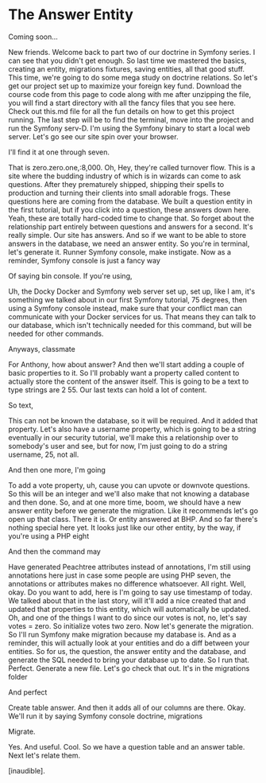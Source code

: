 # The Answer Entity

Coming soon...

New friends. Welcome back to part two of our doctrine in Symfony series. I can see
that you didn't get enough. So last time we mastered the basics, creating an entity,
migrations fixtures, saving entities, all that good stuff. This time, we're going to
do some mega study on doctrine relations. So let's get our project set up to maximize
your foreign key fund. Download the course code from this page to code along with me
after unzipping the file, you will find a start directory with all the fancy files
that you see here. Check out this.md file for all the fun details on how to get this
project running. The last step will be to find the terminal, move into the project
and run the Symfony serv-D. I'm using the Symfony binary to start a local web server.
Let's go see our site spin over your browser.

I'll find it at one through seven.

That is zero.zero.one,:8,000. Oh, Hey, they're called turnover flow. This is a site
where the budding industry of which is in wizards can come to ask questions. After
they prematurely shipped, shipping their spells to production and turning their
clients into small adorable frogs. These questions here are coming from the database.
We built a question entity in the first tutorial, but if you click into a question,
these answers down here. Yeah, these are totally hard-coded time to change that. So
forget about the relationship part entirely between questions and answers for a
second. It's really simple. Our site has answers. And so if we want to be able to
store answers in the database, we need an answer entity. So you're in terminal, let's
generate it. Runner Symfony console, make instigate. Now as a reminder, Symfony
console is just a fancy way

Of saying bin console. If you're using,

Uh, the Docky Docker and Symfony web server set up, set up, like I am, it's something
we talked about in our first Symfony tutorial, 75 degrees, then using a Symfony
console instead, make sure that your conflict man can communicate with your Docker
services for us. That means they can talk to our database, which isn't technically
needed for this command, but will be needed for other commands.

Anyways, classmate

For Anthony, how about answer? And then we'll start adding a couple of basic
properties to it. So I'll probably want a property called content to actually store
the content of the answer itself. This is going to be a text to type strings are 2
55. Our last texts can hold a lot of content.

So text,

This can not be known the database, so it will be required. And it added that
property. Let's also have a username property, which is going to be a string
eventually in our security tutorial, we'll make this a relationship over to
somebody's user and see, but for now, I'm just going to do a string username, 25, not
all.

And then one more, I'm going

To add a vote property, uh, cause you can upvote or downvote questions. So this will
be an integer and we'll also make that not knowing a database and then done. So, and
at one more time, boom, we should have a new answer entity before we generate the
migration. Like it recommends let's go open up that class. There it is. Or entity
answered at BHP. And so far there's nothing special here yet. It looks just like our
other entity, by the way, if you're using a PHP eight

And then the command may

Have generated Peachtree attributes instead of annotations, I'm still using
annotations here just in case some people are using PHP seven, the annotations or
attributes makes no difference whatsoever. All right. Well, okay. Do you want to add,
here is I'm going to say use timestamp of today. We talked about that in the last
story, will it'll add a nice created that and updated that properties to this entity,
which will automatically be updated. Oh, and one of the things I want to do since our
votes is not, no, let's say votes = zero. So initialize votes two zero. Now let's
generate the migration. So I'll run Symfony make migration because my database is.
And as a reminder, this will actually look at your entities and do a diff between
your entities. So for us, the question, the answer entity and the database, and
generate the SQL needed to bring your database up to date. So I run that. Perfect.
Generate a new file. Let's go check that out. It's in the migrations folder

And perfect

Create table answer. And then it adds all of our columns are there. Okay. We'll run
it by saying Symfony console doctrine, migrations

Migrate.

Yes. And useful. Cool. So we have a question table and an answer table. Next let's
relate them.

[inaudible].


